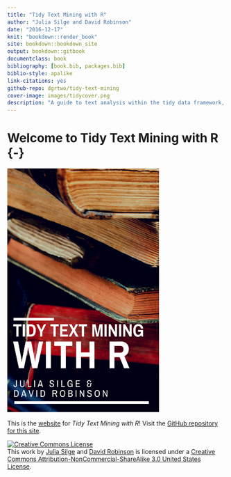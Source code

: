 ```yaml
--- 
title: "Tidy Text Mining with R"
author: "Julia Silge and David Robinson"
date: "2016-12-17"
knit: "bookdown::render_book"
site: bookdown::bookdown_site
output: bookdown::gitbook
documentclass: book
bibliography: [book.bib, packages.bib]
biblio-style: apalike
link-citations: yes
github-repo: dgrtwo/tidy-text-mining
cover-image: images/tidycover.png
description: "A guide to text analysis within the tidy data framework, using the tidytext package and other tidy tools"
---
```




# Welcome to Tidy Text Mining with R {-}

<img src="images/tidycover.png" width="350" height="560" alt="Cover image" />


This is the [website](http://tidytextmining.com/) for *Tidy Text Mining with R*! Visit the [GitHub repository for this site](https://github.com/dgrtwo/tidy-text-mining).

<a rel="license" href="http://creativecommons.org/licenses/by-nc-sa/3.0/us/"><img alt="Creative Commons License" style="border-width:0" src="https://i.creativecommons.org/l/by-nc-sa/3.0/us/88x31.png" /></a><br />This work by [Julia Silge](http://juliasilge.com/) and [David Robinson](http://varianceexplained.org/) is licensed under a <a rel="license" href="http://creativecommons.org/licenses/by-nc-sa/3.0/us/">Creative Commons Attribution-NonCommercial-ShareAlike 3.0 United States License</a>.

<script>
  (function(i,s,o,g,r,a,m){i['GoogleAnalyticsObject']=r;i[r]=i[r]||function(){
  (i[r].q=i[r].q||[]).push(arguments)},i[r].l=1*new Date();a=s.createElement(o),
  m=s.getElementsByTagName(o)[0];a.async=1;a.src=g;m.parentNode.insertBefore(a,m)
  })(window,document,'script','https://www.google-analytics.com/analytics.js','ga');

  ga('create', 'UA-68765210-2', 'auto');
  ga('send', 'pageview');

</script>

